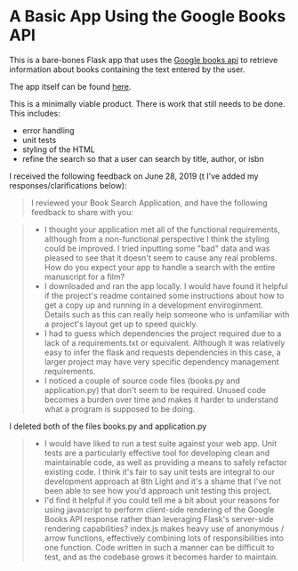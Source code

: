 # A Basic App Using the Google Books API

This is a bare-bones Flask app that uses the [Google books api](https://developers.google.com/books/) to retrieve information about books containing the text entered by the user.

The app itself can be found [here](http://ugaliguy.pythonanywhere.com/).

This is a minimally viable product. There is work that still needs to be done.
This includes:
- error handling
- unit tests
- styling of the HTML
- refine the search so that a user can search by title, author, or isbn

I received the following feedback on June 28, 2019 (t I've added my responses/clarifications below):

> I reviewed your Book Search Application, and have the following feedback to share with you:

> - I thought your application met all of the functional requirements, although from a non-functional perspective I think the styling could be improved. I tried inputting some "bad" data and was pleased to see that it doesn't seem to cause any real problems. How do you expect your app to handle a search with the entire manuscript for a film?
> - I downloaded and ran the app locally. I would have found it helpful if the project's readme contained some instructions about how to get a copy up and running in a development enviroginment. Details such as this can really help someone who is unfamiliar with a project's layout get up to speed quickly.
> - I had to guess which dependencies the project required due to a lack of a requirements.txt or equivalent. Although it was relatively easy to infer the flask and requests dependencies in this case, a larger project may have very specific dependency management requirements.
> - I noticed a couple of source code files (books.py and application.py) that don't seem to be required. Unused code becomes a burden over time and makes it harder to understand what a program is supposed to be doing.

I deleted both of the files books.py and application.py

> - I would have liked to run a test suite against your web app. Unit tests are a particularly effective tool for developing clean and maintainable code, as well as providing a means to safely refactor existing code. I think it's fair to say unit tests are integral to our development approach at 8th Light and it's a shame that I've not been able to see how you'd approach unit testing this project.
> - I'd find it helpful if you could tell me a bit about your reasons for using javascript to perform client-side rendering of the Google Books API response rather than leveraging Flask's server-side rendering capabilities? index.js makes heavy use of anonymous / arrow functions, effectively combining lots of responsibilities into one function. Code written in such a manner can be difficult to test, and as the codebase grows it becomes harder to maintain.